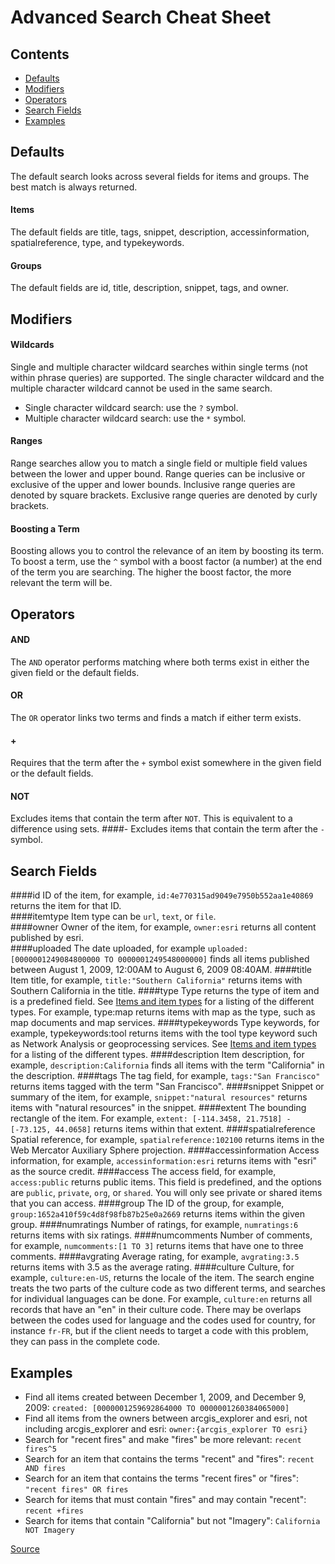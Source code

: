 # Advanced Search Cheat Sheet

## Contents
* [Defaults](https://github.com/ecaldwell/multi-portal-search/blob/master/search-cheat-sheet.md#defaults)
* [Modifiers](https://github.com/ecaldwell/multi-portal-search/blob/master/search-cheat-sheet.md#modifiers)
* [Operators](https://github.com/ecaldwell/multi-portal-search/blob/master/search-cheat-sheet.md#operators)
* [Search Fields](https://github.com/ecaldwell/multi-portal-search/blob/master/search-cheat-sheet.md#search-fields)
* [Examples](https://github.com/ecaldwell/multi-portal-search/blob/master/search-cheat-sheet.md#examples)

## Defaults
The default search looks across several fields for items and groups.  The best match is always returned.
#### Items
The default fields are title, tags, snippet, description, accessinformation, spatialreference, type, and typekeywords.
#### Groups
The default fields are id, title, description, snippet, tags, and owner.

## Modifiers
#### Wildcards
Single and multiple character wildcard searches within single terms (not within phrase queries) are supported. The single character wildcard and the multiple character wildcard cannot be used in the same search.

* Single character wildcard search: use the `?` symbol.
* Multiple character wildcard search: use the `*` symbol.

#### Ranges
Range searches allow you to match a single field or multiple field values between the lower and upper bound. Range queries can be inclusive or exclusive of the upper and lower bounds. Inclusive range queries are denoted by square brackets. Exclusive range queries are denoted by curly brackets.

#### Boosting a Term
Boosting allows you to control the relevance of an item by boosting its term. To boost a term, use the `^` symbol with a boost factor (a number) at the end of the term you are searching. The higher the boost factor, the more relevant the term will be.

## Operators
#### AND
The `AND` operator performs matching where both terms exist in either the given field or the default fields.
#### OR
The `OR` operator links two terms and finds a match if either term exists.
#### +
Requires that the term after the `+` symbol exist somewhere in the given field or the default fields.
#### NOT
Excludes items that contain the term after `NOT`. This is equivalent to a difference using sets.
####\-
Excludes items that contain the term after the `-` symbol.

## Search Fields
####id
ID of the item, for example, `id:4e770315ad9049e7950b552aa1e40869` returns the item for that ID.  
####itemtype
Item type can be `url`, `text`, or `file`.  
####owner
Owner of the item, for example, `owner:esri` returns all content published by esri.  
####uploaded
The date uploaded, for example `uploaded: [0000001249084800000 TO 0000001249548000000]` finds all items published between August 1, 2009, 12:00AM to August 6, 2009 08:40AM. 
####title
Item title, for example, `title:"Southern California"` returns items with Southern California in the title.
####type
Type returns the type of item and is a predefined field. See [Items and item types](http://resources.arcgis.com/en/help/arcgis-rest-api/02r3/02r3000000ms000000.htm) for a listing of the different types. For example, type:map returns items with map as the type, such as map documents and map services. 
####typekeywords
Type keywords, for example, typekeywords:tool returns items with the tool type keyword such as Network Analysis or geoprocessing services. See [Items and item types](http://resources.arcgis.com/en/help/arcgis-rest-api/02r3/02r3000000ms000000.htm) for a listing of the different types. 
####description
Item description, for example, `description:California` finds all items with the term "California" in the description. 
####tags
The tag field, for example, `tags:"San Francisco"` returns items tagged with the term "San Francisco". 
####snippet
Snippet or summary of the item, for example, `snippet:"natural resources"` returns items with "natural resources" in the snippet.
####extent
The bounding rectangle of the item. For example, `extent: [-114.3458, 21.7518] - [-73.125, 44.0658]` returns items within that extent.
####spatialreference
Spatial reference, for example, `spatialreference:102100` returns items in the Web Mercator Auxiliary Sphere projection. 
####accessinformation
Access information, for example, `accessinformation:esri` returns items with "esri" as the source credit. 
####access
The access field, for example, `access:public` returns public items. This field is predefined, and the options are `public`, `private`, `org`, or `shared`. You will only see private or shared items that you can access. 
####group
The ID of the group, for example, `group:1652a410f59c4d8f98fb87b25e0a2669` returns items within the given group. 
####numratings
Number of ratings, for example, `numratings:6` returns items with six ratings. 
####numcomments
Number of comments, for example, `numcomments:[1 TO 3]` returns items that have one to three comments. 
####avgrating
Average rating, for example, `avgrating:3.5` returns items with 3.5 as the average rating. 
####culture
Culture, for example, `culture:en-US`, returns the locale of the item. The search engine treats the two parts of the culture code as two different terms, and searches for individual languages can be done. For example, `culture:en` returns all records that have an "en" in their culture code. There may be overlaps between the codes used for language and the codes used for country, for instance `fr-FR`, but if the client needs to target a code with this problem, they can pass in the complete code. 

## Examples
* Find all items created between December 1, 2009, and December 9, 2009: `created: [0000001259692864000 TO 0000001260384065000]`
* Find all items from the owners between arcgis_explorer and esri, not including arcgis_explorer and esri: `owner:{arcgis_explorer TO esri}`
* Search for "recent fires" and make "fires" be more relevant: `recent fires^5`
* Search for an item that contains the terms "recent" and "fires": `recent AND fires`
* Search for an item that contains the terms "recent fires" or "fires": `"recent fires" OR fires`
* Search for items that must contain "fires" and may contain "recent": `recent +fires`
* Search for items that contain "California" but not "Imagery": `California NOT Imagery`

[Source](http://resources.arcgis.com/en/help/arcgis-rest-api/index.html#//02r3000000mn000000)
